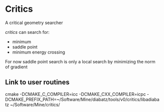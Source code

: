 # Critics
A critical geometry searcher

*critics* can search for:
* minimum
* saddle point
* minimum energy crossing

For now saddle point search is only a local search by minimizing the norm of gradient

## Link to user routines
cmake -DCMAKE_C_COMPILER=icc -DCMAKE_CXX_COMPILER=icpc -DCMAKE_PREFIX_PATH=~/Software/Mine/diabatz/tools/v0/critics/libadiabatz ~/Software/Mine/critics/